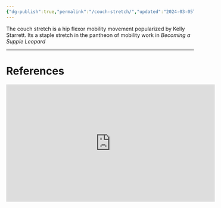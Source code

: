 ```yaml
---
{"dg-publish":true,"permalink":"/couch-stretch/","updated":"2024-03-05T20:39:50.000-05:00"}
---
```


The couch stretch is a hip flexor mobility movement popularized by Kelly Starrett. Its a staple stretch in the pantheon of mobility work in *Becoming a Supple Leopard*

---
# References
<iframe width="560" height="315" src="https://www.youtube-nocookie.com/embed/ulgAOykAgV4" title="YouTube video player" frameborder="0" allowfullscreen></iframe>
